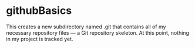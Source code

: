 githubBasics
============
This creates a new subdirectory named .git that contains all of my necessary repository files — a Git repository skeleton. At this point, nothing in my project is tracked yet. 
